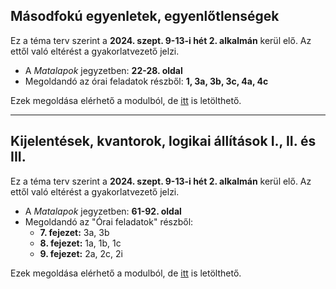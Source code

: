 ## Másodfokú egyenletek, egyenlőtlenségek

Ez a téma terv szerint a **2024. szept. 9-13-i hét 2. alkalmán** kerül elő. Az ettől való eltérést a gyakorlatvezető jelzi.

- A *Matalapok* jegyzetben: **22-28. oldal**
- Megoldandó az órai feladatok részből: **1, 3a, 3b, 3c, 4a, 4c**

Ezek megoldása elérhető a modulból, de [itt](https://canvas.elte.hu/courses/45858/files/3111648/download?wrap=1) is letölthető.

---

## Kijelentések, kvantorok, logikai állítások I., II. és III.

Ez a téma terv szerint a **2024. szept. 9-13-i hét 2. alkalmán** kerül elő. Az ettől való eltérést a gyakorlatvezető jelzi.

- A *Matalapok* jegyzetben: **61-92. oldal**
- Megoldandó az "Órai feladatok" részből:
    - **7. fejezet:** 3a, 3b
    - **8. fejezet:** 1a, 1b, 1c
    - **9. fejezet:** 2a, 2c, 2i

Ezek megoldása elérhető a modulból, de [itt](https://canvas.elte.hu/courses/45858/files/3111650/download?wrap=1) is letölthető.
